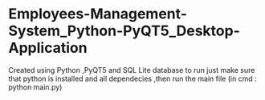 # Employees-Management-System_Python-PyQT5_Desktop-Application

Created using Python ,PyQT5 and SQL Lite database
to run just make sure that python is installed and all dependecies ,then run the main file (in cmd : python main.py)
